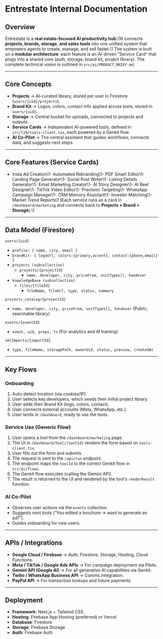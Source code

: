 # Entrestate Internal Documentation

## Overview
Entrestate is a **real estate–focused AI productivity hub**.\1It connects **projects, brands, storage, and sales tools** into one unified system that empowers agents to create, manage, and sell faster.\1
The system is built on a **modular architecture**: each feature is an AI-driven "Service Card" that plugs into a shared core (auth, storage, brand kit, project library). The complete technical vision is outlined in `src/ai/PRODUCT_BRIEF.md`.

---

## Core Concepts
- **Projects** → AI-curated library, stored per user in Firestore (`users/{uid}/projects`).
- **Brand Kit** → Logos, colors, contact info applied across tools, stored in `users/{uid}`.
- **Storage** → Central bucket for uploads, connected to projects and outputs.
- **Service Cards** → Independent AI-powered tools, defined in `src/lib/tools-client.tsx`, each powered by a Genkit flow.
- **AI Co-Pilot** → The central assistant that guides workflows, connects data, and suggests next steps.

---

## Core Features (Service Cards)
- Insta Ad Creation\1- Automated Rebranding\1- PDF Smart Editor\1- Landing Page Generator\1- Social Post Writer\1- Listing Details Generator\1- Email Marketing Creator\1- AI Story Designer\1- AI Reel Designer\1- TikTok Video Editor\1- Precision Targeting\1- WhatsApp Campaign Manager\1- CRM Memory Assistant\1- Investor Matching\1- Market Trend Reports\1
(Each service runs as a card in `/dashboard/marketing` and connects back to **Projects + Brand + Storage**).\1
---

## Data Model (Firestore)

`users/{uid}`
  - `profile: { name, city, email }`
  - `brandKit: { logoUrl, colors:{primary,accent}, contact:{phone,email} }`
  - `projects (subcollection)`
    - `projects/{projectId}`
      - `name, developer, city, priceFrom, unitTypes[], handover`
  - `knowledgeBase (subcollection)`
      - `files/{fileId}`
          - `fileName, fileUrl, type, status, summary`

`projects_catalog/{projectId}`
  - `name, developer, city, priceFrom, unitTypes[], handover` (Public, searchable library)

`events/{eventId}`
  - `event, uid, props, ts` (For analytics and AI training)

`xmlImports/{importId}`
  - `type, fileName, storagePath, ownerUid, status, preview, createdAt`

---

## Key Flows
### Onboarding

1. Auto-detect location (via cookies/IP).
2. User selects key developers, which seeds their initial project library.
3. User adds their Brand Kit (logo, colors, contact).
4. User connects external accounts (Meta, WhatsApp, etc.).
5. User lands in `/dashboard`, ready to use the tools.

### Service Use (Generic Flow)

1. User opens a tool from the `/dashboard/marketing` page.
2. The UI in `/dashboard/tool/[toolId]` renders the form based on `tools-client.tsx`.
3. User fills out the form and submits.
4. The request is sent to the `/api/run` endpoint.
5. The endpoint maps the `toolId` to the correct Genkit flow in `src/ai/flows`.
6. The Genkit flow executes (calling the Gemini API).
7. The result is returned to the UI and rendered by the tool's `renderResult` function.

### AI Co-Pilot

- Observes user actions via the `events` collection.
- Suggests next tools (“You edited a brochure → want to generate an ad?”).
- Guides onboarding for new users.

---

## APIs / Integrations

- **Google Cloud / Firebase** → Auth, Firestore, Storage, Hosting, Cloud Functions.
- **Meta / TikTok / Google Ads APIs** → For campaign deployment via Pilots.
- **Gemini API (Google AI)** → For all generative AI capabilities via Genkit.
- **Twilio / WhatsApp Business API** → Comms integration.
- **PayPal API** → For transaction lookups and future payments.

---

## Deployment

- **Framework**: Next.js + Tailwind CSS
- **Hosting**: Firebase App Hosting (preferred) or Vercel
- **Database**: Firestore
- **Storage**: Firebase Storage
- **Auth**: Firebase Auth
